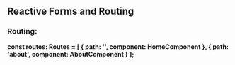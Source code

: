 ## Reactive Forms and Routing

### **Routing**:

**const routes: Routes = [
    { path: '', component: HomeComponent },
    { path: 'about', component: AboutComponent }
  ];**
